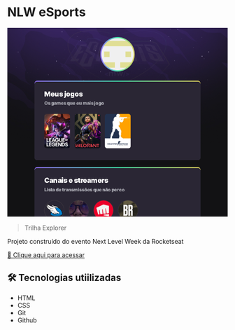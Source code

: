 # NLW eSports 

![preview](./.github/preview.png)

> Trilha Explorer

Projeto construído do evento Next Level Week da Rocketseat

[🔗 Clique aqui para acessar](https://esteves31.github.io/nlw-esports-explorer/)

## 🛠️ Tecnologias utiilizadas
- HTML
- CSS
- Git
- Github